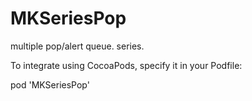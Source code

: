 # MKSeriesPop
multiple pop/alert queue. series.

To integrate using CocoaPods, specify it in your Podfile:

pod 'MKSeriesPop'
